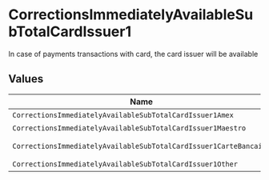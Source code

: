 # CorrectionsImmediatelyAvailableSubTotalCardIssuer1

In case of payments transactions with card, the card issuer will be available


## Values

| Name                                                              | Value                                                             |
| ----------------------------------------------------------------- | ----------------------------------------------------------------- |
| `CorrectionsImmediatelyAvailableSubTotalCardIssuer1Amex`          | amex                                                              |
| `CorrectionsImmediatelyAvailableSubTotalCardIssuer1Maestro`       | maestro                                                           |
| `CorrectionsImmediatelyAvailableSubTotalCardIssuer1CarteBancaire` | carte-bancaire                                                    |
| `CorrectionsImmediatelyAvailableSubTotalCardIssuer1Other`         | other                                                             |